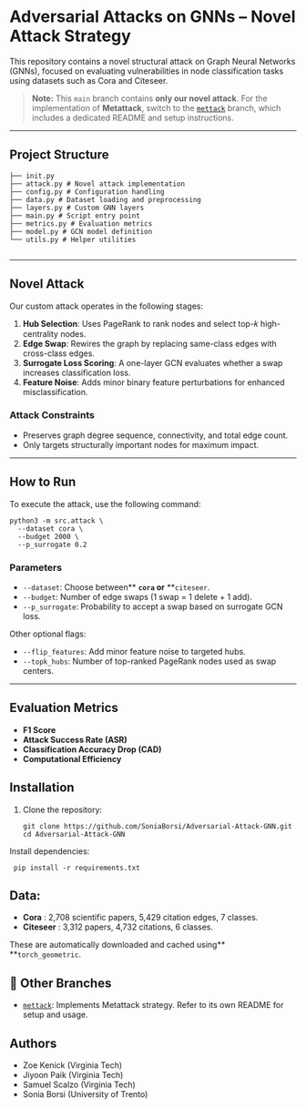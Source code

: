 # Adversarial Attacks on GNNs – Novel Attack Strategy

This repository contains a novel structural attack on Graph Neural Networks (GNNs), focused on evaluating vulnerabilities in node classification tasks using datasets such as Cora and Citeseer.

> **Note:** This `main` branch contains **only our novel attack**. For the implementation of **Metattack**, switch to the [`mettack`](https://github.com/SoniaBorsi/Adversarial-Attack-GNN/tree/mettack) branch, which includes a dedicated README and setup instructions.

---

## Project Structure

```src/
├── init.py
├── attack.py # Novel attack implementation
├── config.py # Configuration handling
├── data.py # Dataset loading and preprocessing
├── layers.py # Custom GNN layers
├── main.py # Script entry point
├── metrics.py # Evaluation metrics
├── model.py # GCN model definition
└── utils.py # Helper utilities

```

```

```

---

## Novel Attack

Our custom attack operates in the following stages:

1. **Hub Selection**: Uses PageRank to rank nodes and select top-𝑘 high-centrality nodes.
2. **Edge Swap**: Rewires the graph by replacing same-class edges with cross-class edges.
3. **Surrogate Loss Scoring**: A one-layer GCN evaluates whether a swap increases classification loss.
4. **Feature Noise**: Adds minor binary feature perturbations for enhanced misclassification.

### Attack Constraints

- Preserves graph degree sequence, connectivity, and total edge count.
- Only targets structurally important nodes for maximum impact.

---

## How to Run

To execute the attack, use the following command:

```
python3 -m src.attack \
  --dataset cora \
  --budget 2000 \
  --p_surrogate 0.2

```

### Parameters

* `--dataset`: Choose between** **`cora` or** **`citeseer`.
* `--budget`: Number of edge swaps (1 swap = 1 delete + 1 add).
* `--p_surrogate`: Probability to accept a swap based on surrogate GCN loss.

Other optional flags:

* `--flip_features`: Add minor feature noise to targeted hubs.
* `--topk_hubs`: Number of top-ranked PageRank nodes used as swap centers.

---

## Evaluation Metrics

* **F1 Score**
* **Attack Success Rate (ASR)**
* **Classification Accuracy Drop (CAD)**
* **Computational Efficiency**

## Installation

1. Clone the repository:

   ```
   git clone https://github.com/SoniaBorsi/Adversarial-Attack-GNN.git
   cd Adversarial-Attack-GNN

   ```

Install dependencies:

```
 pip install -r requirements.txt

```

## Data:

* **Cora** : 2,708 scientific papers, 5,429 citation edges, 7 classes.
* **Citeseer** : 3,312 papers, 4,732 citations, 6 classes.

These are automatically downloaded and cached using** **`torch_geometric`.

## 📂 Other Branches

* [`mettack`](https://github.com/SoniaBorsi/Adversarial-Attack-GNN/tree/mettack): Implements Metattack strategy. Refer to its own README for setup and usage.

## Authors

* Zoe Kenick (Virginia Tech)
* Jiyoon Paik (Virginia Tech)
* Samuel Scalzo (Virginia Tech)
* Sonia Borsi (University of Trento)
